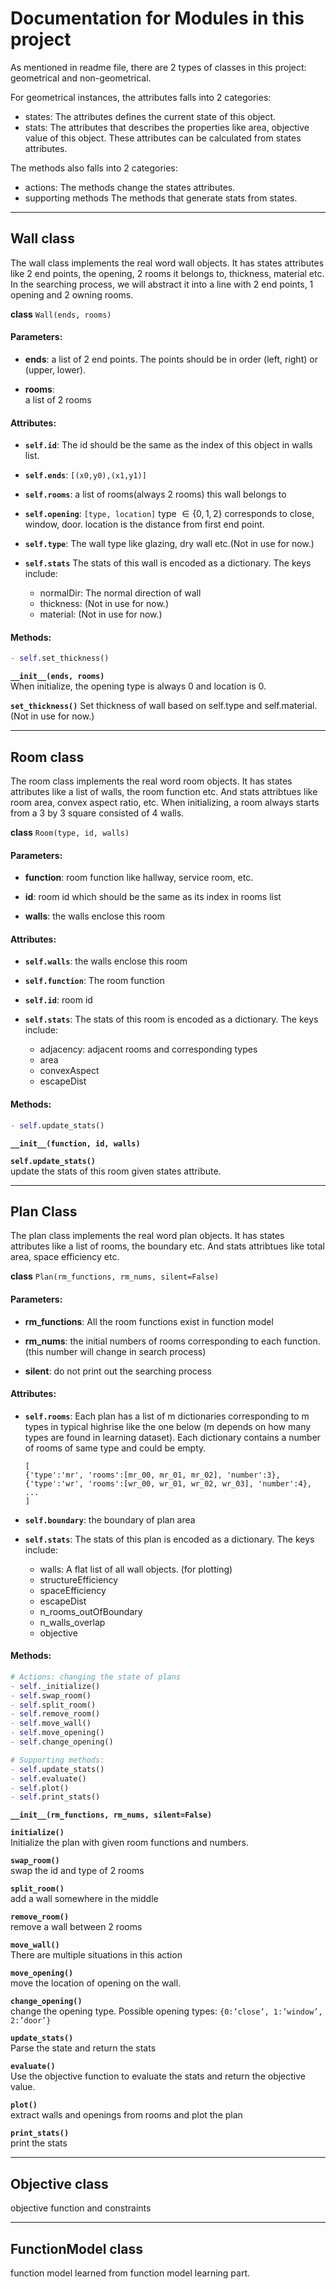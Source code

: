 # Documentation for Modules in this project
As mentioned in readme file, there are 2 types of classes in this project: geometrical and non-geometrical. 

For geometrical instances, the attributes falls into 2 categories: 

- states:
    The attributes defines the current state of this object.
- stats:
    The attributes that describes the properties like area, objective value of this object. These attributes can be calculated from states attributes.

The methods also falls into 2 categories: 

- actions: 
    The methods change the states attributes.
- supporting methods
    The methods that generate stats from states.

____
## Wall class
The wall class implements the real word wall objects. It has states attributes like 2 end points, the opening, 2 rooms it belongs to, thickness, material etc. In the searching process, we will abstract it into a line with 2 end points, 1 opening and 2 owning rooms.

**class** ```Wall(ends, rooms)```

#### Parameters:     
- **ends**: 
        a list of 2 end points. The points should be in order (left, right) or (upper, lower).    

- **rooms**:   
        a list of 2 rooms 

#### Attributes:
- **``self.id``**: 
    The id should be the same as the index of this object in walls list.    

- **``self.ends``**: 
    `[(x0,y0),(x1,y1)]`

- **``self.rooms``**: 
    a list of rooms(always 2 rooms) this wall belongs to 

- **``self.opening``**: 
    `[type, location]`
    type $\in \{0,1,2\}$ corresponds to close, window, door. 
    location is the distance from first end point.

- **``self.type``**: 
    The wall type like glazing, dry wall etc.(Not in use for now.) 

- **``self.stats``**
    The stats of this wall is encoded as a dictionary. The keys include:
    + normalDir: The normal direction of wall
    + thickness: (Not in use for now.) 
    + material: (Not in use for now.) 


#### Methods: 
```python
- self.set_thickness()
```

**``__init__(ends, rooms)``**  
    When initialize, the opening type is always 0 and location is 0.
    
**``set_thickness()``**
    Set thickness of wall based on self.type and self.material. (Not in use for now.)


____
## Room class
The room class implements the real word room objects. It has states attributes like a list of walls, the room function etc. And stats attribtues like room area, convex aspect ratio, etc. When initializing, a room always starts from a 3 by 3 square consisted of 4 walls.

**class** `Room(type, id, walls)` 

#### Parameters: 
- **function**: 
    room function like hallway, service room, etc.

- **id**: 
    room id which should be the same as its index in rooms list

- **walls**: 
    the walls enclose this room

#### Attributes:  
- **``self.walls``**: 
    the walls enclose this room 

- **``self.function``**: 
    The room function 

- **``self.id``**: 
    room id  

- **``self.stats``**: 
    The stats of this room is encoded as a dictionary. The keys include:
    + adjacency: adjacent rooms and corresponding types
    + area
    + convexAspect
    + escapeDist


#### Methods: 
```python
- self.update_stats()
```

**``__init__(function, id, walls)``**  

**``self.update_stats()``**      
    update the stats of this room given states attribute.


-----
## Plan Class
The plan class implements the real word plan objects. It has states attributes like a list of rooms, the boundary etc. And stats attribtues like total area, space efficiency etc.

**class** `Plan(rm_functions, rm_nums, silent=False)`  

#### Parameters:  
- **rm_functions**: 
    All the room functions exist in function model

- **rm_nums**: 
    the initial numbers of rooms corresponding to each function. (this 
number will change in search process)

- **silent**: 
    do not print out the searching process

#### Attributes: 
- **``self.rooms``**: 
    Each plan has a list of m dictionaries corresponding to m types in typical highrise like the one below (m depends on how many types are found in learning dataset). Each dictionary contains a number of rooms of same type and could be empty.
    ```
    [
    {'type':'mr', 'rooms':[mr_00, mr_01, mr_02], 'number':3},
    {'type':'wr', 'rooms':[wr_00, wr_01, wr_02, wr_03], 'number':4},
    ...
    ] 
    ```

- **``self.boundary``**: 
    the boundary of plan area

- **``self.stats``**: 
    The stats of this plan is encoded as a dictionary. The keys include:
    + walls: A flat list of all wall objects. (for plotting)
    + structureEfficiency
    + spaceEfficiency
    + escapeDist
    + n_rooms_outOfBoundary
    + n_walls_overlap
    + objective

#### Methods: 
```python
# Actions: changing the state of plans
- self._initialize()
- self.swap_room()   
- self.split_room()  
- self.remove_room()  
- self.move_wall()
- self.move_opening()   
- self.change_opening()  

# Supporting methods:
- self.update_stats()
- self.evaluate()
- self.plot()
- self.print_stats()
```

**``__init__(rm_functions, rm_nums, silent=False)``**  

**``initialize()``**    
    Initialize the plan with given room functions and numbers.

**``swap_room()``**    
    swap the id and type of 2 rooms

**``split_room()``**  
    add a wall somewhere in the middle  

**``remove_room()``**  
    remove a wall between 2 rooms

**``move_wall()``**  
    There are multiple situations in this action  

**``move_opening()``**  
    move the location of opening on the wall. 

**``change_opening()``**    
    change the opening type. Possible opening types: 
    `{0:’close’, 1:’window’, 2:’door’}`
 

**``update_stats()``**    
    Parse the state and return the stats

**``evaluate()``**    
    Use the objective function to evaluate the stats and return the objective value.

**``plot()``**    
    extract walls and openings from rooms and plot the plan

**``print_stats()``**    
    print the stats



____
## Objective class
objective function and constraints


____
## FunctionModel class
function model learned from function model learning part.


